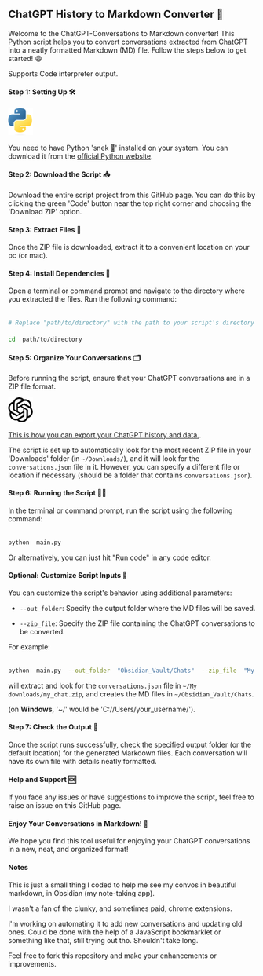 ## ChatGPT History to Markdown Converter 🚀

Welcome to the ChatGPT-Conversations to Markdown converter! This Python script helps you to convert conversations extracted from ChatGPT into a neatly formatted Markdown (MD) file. Follow the steps below to get started! 😄

Supports Code interpreter output.

#### Step 1: Setting Up 🛠

<img src="images/python-logo.png" alt="Python Logo" width="50"/>

You need to have Python 'snek 🐍' installed on your system. You can download it from the [official Python website](https://www.python.org/).

#### Step 2: Download the Script 📥

Download the entire script project from this GitHub page. You can do this by clicking the green 'Code' button near the top right corner and choosing the 'Download ZIP' option.

#### Step 3: Extract Files 📂

Once the ZIP file is downloaded, extract it to a convenient location on your pc (or mac).

#### Step 4: Install Dependencies 🛒

Open a terminal or command prompt and navigate to the directory where you extracted the files. Run the following command:

```bash

# Replace "path/to/directory" with the path to your script's directory

cd  path/to/directory

```

#### Step 5: Organize Your Conversations 🗂

Before running the script, ensure that your ChatGPT conversations are in a ZIP file format.

<img src="images/chatgpt-logo.png" alt="Python Logo" width="50"/>

[This is how you can export your ChatGPT history and data.](https://help.openai.com/en/articles/7260999-how-do-i-export-my-chatgpt-history-and-data).

The script is set up to automatically look for the most recent ZIP file in your 'Downloads' folder (in `~/Downloads/`), and it will look for the `conversations.json` file in it. However, you can specify a different file or location if necessary (should be a folder that contains `conversations.json`).

#### Step 6: Running the Script 🏃‍♂️

In the terminal or command prompt, run the script using the following command:

```bash

python  main.py

```

Or alternatively, you can just hit "Run code" in any code editor.

#### Optional: Customize Script Inputs 🌟

You can customize the script's behavior using additional parameters:

- `--out_folder`: Specify the output folder where the MD files will be saved.

- `--zip_file`: Specify the ZIP file containing the ChatGPT conversations to be converted.

For example:

```bash

python  main.py  --out_folder  "Obsidian_Vault/Chats"  --zip_file  "My downloads/my_chat.zip"

```

will extract and look for the `conversations.json` file in `~/My downloads/my_chat.zip`, and creates the MD files in `~/Obsidian_Vault/Chats`.

(on **Windows**, '~/' would be 'C://Users/your_username/').

#### Step 7: Check the Output 🎉

Once the script runs successfully, check the specified output folder (or the default location) for the generated Markdown files. Each conversation will have its own file with details neatly formatted.

#### Help and Support 🆘

If you face any issues or have suggestions to improve the script, feel free to raise an issue on this GitHub page.

#### Enjoy Your Conversations in Markdown! 🎈

We hope you find this tool useful for enjoying your ChatGPT conversations in a new, neat, and organized format!

#### Notes

This is just a small thing I coded to help me see my convos in beautiful markdown, in Obsidian (my note-taking app).

I wasn't a fan of the clunky, and sometimes paid, chrome extensions.

I'm working on automating it to add new conversations and updating old ones. Could be done with the help of a JavaScript bookmarklet or something like that, still trying out tho. Shouldn't take long.

Feel free to fork this repository and make your enhancements or improvements.
